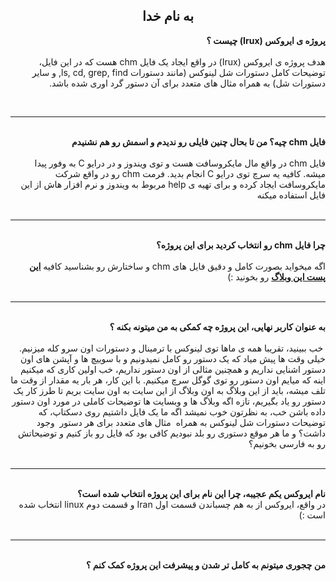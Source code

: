 <div dir="rtl">
<h2 style="text-align: center;">به نام خدا</h2>
<strong>پروژه ی ایروکس (Irux) چیست ؟</strong></div>
<div dir="rtl">&nbsp;</div>
<div dir="rtl">هدف پروژه ی ایروکس (Irux) در واقع ایجاد یک فایل chm هست که در این فایل، توضیحات کامل دستورات شل لینوکس (مانند دستورات ls, cd, grep, find, و سایر دستورات شل) به همراه مثال های متعدد برای آن دستور گرد اوری شده باشد.</div>
<div dir="rtl">
<p>&nbsp;</p>
<hr /></div>
<div dir="rtl">&nbsp;</div>
<div dir="rtl"><strong>فایل chm چیه؟ من تا بحال چنین فایلی رو ندیدم و اسمش رو هم نشنیدم</strong></div>
<div dir="rtl">&nbsp;</div>
<div dir="rtl">فایل chm در واقع مال مایکروسافت هست و توی ویندوز و در درایو C به وفور پیدا میشه. کافیه یه سرچ توی درایو C انجام بدید. فرمت chm رو در واقع شرکت مایکروسافت ایجاد کرده و برای تهیه ی help مربوط به ویندوز و نرم افزار هاش از این فایل استفاده میکنه</div>
<div dir="rtl">&nbsp;</div>
<div dir="rtl"><hr /></div>
<div dir="rtl">&nbsp;</div>
<div dir="rtl"><strong>چرا فایل chm رو انتخاب کردید برای این پروژه؟&nbsp;</strong></div>
<div dir="rtl">&nbsp;</div>
<div dir="rtl">اگه میخواید بصورت کامل و دقیق فایل های chm و ساختارش رو بشناسید کافیه <a href="http://linux-geek.blog.ir/1396/06/13/%D9%87%D9%85%D9%87-%DA%86%DB%8C%D8%B2-%D8%AF%D8%B1%D8%A8%D8%A7%D8%B1%D9%87-%D9%81%D8%A7%DB%8C%D9%84-%D9%87%D8%A7%DB%8C-chm"><strong>این پست این وبلاگ</strong></a> رو بخونید :)</div>
<div dir="rtl"><br /><hr /></div>
<div dir="rtl">&nbsp;</div>
<div dir="rtl"><strong>به عنوان کاربر نهایی، این پروژه چه کمکی به من میتونه بکنه ؟</strong></div>
<div dir="rtl">&nbsp;</div>
<div dir="rtl">&nbsp;خب ببینید، تقریبا همه ی ماها توی لینوکس با ترمینال و دستورات اون سرو کله میزنیم. خیلی وقت ها پیش میاد که یک دستور رو کامل نمیدونیم و با سوییچ ها و آپشن های اون دستور اشنایی نداریم و همچنین مثالی از اون دستور نداریم، خب اولین کاری که میکنیم اینه که میایم اون دستور رو توی گوگل سرچ میکنیم. با این کار، هر بار یه مقدار از وقت ما تلف میشه، باید از این وبلاگ به اون وبلاگ از این سایت به اون سایت بریم تا طرز کار یک دستور رو یاد بگیریم، تازه اگه وبلاگ ها و وبسایت ها توضیحات کاملی در مورد اون دستور داده باشن خب، به نظرتون خوب نمیشد اگه ما یک فایل داشتیم روی دسکتاپ، که توضیحات دستورات شل لینوکس به همراه &nbsp;مثال های متعدد برای هر دستور &nbsp;وجود داشت؟ و ما هر موقع دستوری رو بلد نبودیم کافی بود که فایل رو باز کنیم و توضیحاتش رو به فارسی بخونیم؟</div>
<div dir="rtl">&nbsp;</div>
<div dir="rtl"><hr /></div>
<div dir="rtl">&nbsp;</div>
<div dir="rtl"><strong>نام ایروکس یکم عجیبه، چرا این نام برای این پروژه انتخاب شده است؟</strong></div>
<div dir="rtl">در واقع، ایروکس از به هم چسباندن قسمت اول Iran و قسمت دوم linux انتخاب شده است :)</div>
<div dir="rtl">&nbsp;</div>
<div dir="rtl"><hr /></div>
<div dir="rtl">&nbsp;</div>
<div dir="rtl"><strong>من چجوری میتونم به کامل تر شدن و پیشرفت این پروژه کمک کنم ؟</strong></div>
<p>&nbsp;</p>
